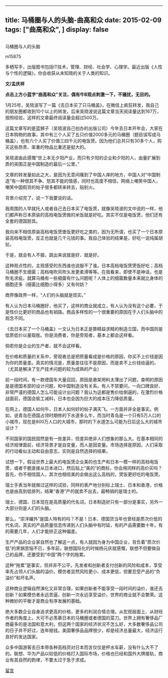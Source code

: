 
---
title:   马桶圈与人的头脑-曲高和众
date: 2015-02-09
tags: ["曲高和众", ]
display: false
---


## 



马桶圈与人的头脑




m15875




多栖写手，出版图书包括IT技术，管理、财经、社会学、心理学。最近出版《人性与个性的逻辑》，你会收获从未知晓的关于人类的知识。


**文/孟庆祥**

**点击上方小蓝字“曲高和众”关注，偶有牛B观点刺激一下，不骚扰，无目的。**



1月25号，吴晓波写了一篇《去日本买了只马桶盖》，在微信上疯狂转发，我自己的朋友圈都收到10个以上的转发，后来吴晓波说这篇文章当天阅读量达到167万，按照经验，这样的文章最终阅读量会超过500万。



这篇文章写的是蓝狮子（吴晓波自己创办的出版公司）今年去日本开年会，大家在日本购物的故事，其中有三个人买了五只价值2000多元的马桶圈（题目误写成马桶盖），也有六个人买了价值三四千元的电饭煲。因为他们总共只有30多个人，购买这些昂贵、笨重的物品比重还是挺大的。



吴晓波由此感慨“世上本无夕阳产业，而只有夕阳的企业和夕阳的人，由量扩展到质的突围正是中国制造的最后一公里。”



文章的转发量如此之大，是因为无意间瘙到了中国人痒的地方，中国人对“中国制造”有一种恨其不争、怒其不能的情感，同时也高度不相信，网络上嘲笑中国人，嘲笑中国假货的帖子很多都转来转去，贴别火。



背景介绍完了，说一下我要说的话。



我周围的人早就托人或者自己去日本买了电饭煲，就像吴晓波的文中说的一样，他们都声称日本原装的高档电饭煲做的米饭就是好吃。其实不仅是电饭煲，他们还有全套的德国厨具。



我向来不相信原装高档电饭煲堡饭更好吃之类的，因为无所谓，也买了一个日本原装高档电饭煲，反正也就是几千元钱的事。我自己体验的结果是，好吃一说纯属胡扯。



于是，就会有人不服，跳出来说就是好、就是好。



这种观点性的，主观感受的东西谁也说服不了谁。日本高档电饭煲煲饭好吃；高档马桶圈不生细菌；高档电吹风吹头发更柔滑等等。在我看来，即使不是神话，也是吹毛求疵。就算马桶有一些细菌有什么问题呢？人体上的细菌数量本来就比身体的细胞还多（细菌比细胞小得多）又有何妨？



商界像政界一样，“人们的头脑就是现实。”



有人认为日本马桶圈好，他买了，这样的商业就成立，有人认为没有这个必要，于是性价比更好的商品也有销路。商品多样性的一个很重要的原因在于人们头脑中的观念不同。



《去日本买了一个马桶盖》一文认为日本正是靠精益求精的制造立国，而中国则是低质低价以量取胜。你是消费者，你是旁观者，基本上都会这样看。



倘若你是企业的生产者，就不会这样看。



在价格和质量的关系中，旁观者总是把质量看成是价格的原因，你买不上价钱是因为你的质量差。真实的情况是，质量差往往不是原因，而是卖不上价钱给逼的。（尤其是解决了生产技术问题的较为成熟的产业）



前一段时间，有一款德国车大量召回，原因是悬架用料太薄出了问题，查明的原因是是德国本部的设计问题，和中国制造没有关系。有人不禁要问，一向口碑良好、非常严谨的德国人怎么可能设计出问题？我认为这都是售价给倒逼的，在激烈价格战面前，德国会偷工减料，日本也会因为巨大的成本压力降低质量。



在网上，德国人如何牛，日本人如何好的帖子满天飞。一方面并非全是事实。例如，说青岛在德国占领时期修的下水道多么牛，而当时青岛是一个只有5万人口的小城市，现在是800万人口的大城市，那时的下水道怎么可能为日后这么大的城市设计？



不同国家的国民固然是有一些差异，但差异绝非人们想象的那么大。在基本相同的经济规律面前，经济背景才是自变量，而人是因变量。市场选择是原因，人们采取的行动看似主动和自由意志，实则是自然选择的结果。



试想一下，假设世界上最大的电饭煲企业美的也生产和日本一模一样的高档电饭煲，或者干脆直接从日本进口，然后贴上“美的”的商标，你会用同样的高价买吗？首先，你不相信国人，其次也相信美的会做出这么高档的，煲饭更好吃的电饭煲。



瑞士手表当年就做过这样的试验，同样的表产地分别标上瑞士、日本和香港，价格也是由高到低排列，结果“香港”产的就卖不出去，最畅销的是瑞士的。



瑞士、德国、日本现在是高质量的代名词，日本制造好只有一部分是事实，另外一大部分则是人们的头脑。



那么，“崇洋媚外”是国人特有的吗？不是！日本、德国货当年也曾经是质次价低的代名词，真实的产品质量信息传递到人们头脑中有时延，有的产品需要数十年，有的需要几年，人们才能矫正这种偏差。



生产产品的企业家自然也了解这一点，有人就因为身为中国企业，背负着“质次价低”的黑锅苦恼不已，多年前，联想国际化的时候杨元庆就感慨，联想不但要做自己的品牌，还要受到“中国”两个字的拖累。



这种“拖累”是事实，但并非不公平。先发者和创新者支付创新的风险和成本，享受率先占领人们头脑的溢价。模仿者显然风险更小、成本更低，但要忍受产品的“负溢价”和坏名声。



这种商业逻辑自然演化又非常合理，如果创新者不能享受一段时间的溢价，谁还去创新？如果模仿者永远苦逼，创新一次永远享受溢价，世界的商业就不会繁荣。这种微妙的平衡才是商业有序发展的基础。



绝大多数企业自身追求更高的价格，更多的利润合情合理。从宏观层面上、从财经作者的角度上，大可不必羡慕日本的马桶圈或者德国的菜刀。世界上拥有奢侈品厂商最多的是法国和意大利，但这两个国家的经济状况不怎么好，大多数奢侈品公司的日子并不好过，连年赔钱。美国奢侈品品牌很少，却是经济总量最大，经济运行良好的发达国家。



众多中国游客去日本带各种高档货对日本而言仅仅是杯水车薪，没有什么大不了的。联想、华为产品以较低的价格打入国际市场，价格也已经和国外大牌接轨，商业有其自然的韵律，不要太过于急于求成。













[留言](javascript:;)



